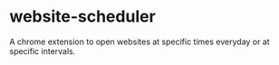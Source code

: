 # website-scheduler
A chrome extension to open websites at specific times everyday or at specific intervals.
